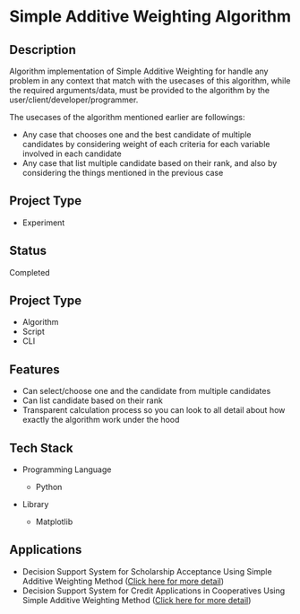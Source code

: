 # Simple Additive Weighting Algorithm

## Description

  Algorithm implementation of Simple Additive Weighting for handle any problem in any context that match with the usecases of this algorithm, while the required arguments/data, must be provided to the algorithm by the user/client/developer/programmer.

  The usecases of the algorithm mentioned earlier are followings:
  - Any case that chooses one and the best candidate of multiple candidates by considering weight of each criteria for each variable involved in each candidate
  - Any case that list multiple candidate based on their rank, and also by considering the things mentioned in the previous case

## Project Type
- Experiment

## Status
Completed

## Project Type
- Algorithm
- Script
- CLI

## Features
- Can select/choose one and the candidate from multiple candidates
- Can list candidate based on their rank
- Transparent calculation process so you can look to all detail about how exactly the algorithm work under the hood

## Tech Stack
- Programming Language
  - Python

- Library
  - Matplotlib

## Applications
- Decision Support System for Scholarship Acceptance Using Simple Additive Weighting Method ([Click here for more detail](https://rahmatjoniefendi.github.io/projects/scholarship.html))
- Decision Support System for Credit Applications in Cooperatives Using Simple Additive Weighting Method ([Click here for more detail](https://rahmatjoniefendi.github.io/projects/cooperative_credit.html))
